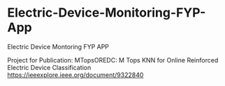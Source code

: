 # Electric-Device-Monitoring-FYP-App
Electric Device Montoring FYP APP

Project for Publication:
MTopsOREDC: M Tops KNN for Online Reinforced Electric Device Classification
https://ieeexplore.ieee.org/document/9322840
